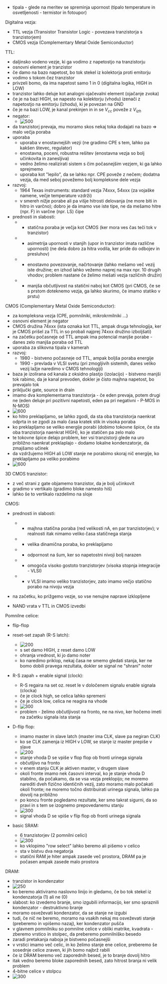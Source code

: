 - tipala - glede na meritev se spreminja upornost (tipalo temperature in osvetljenosti - termistor in fotoupor)

Digitalna vezja:
- TTL vezja (Transistor Transistor Logic - povezava tranzistorja s tranzistorjem)
- CMOS vezja (Complementary Metal Oxide Semiconductor)

TTL:
- daljinsko vodeno vezje, ki ga vodimo z napetostjo na tranzistorju
- osnovni element je tranzistor
- če damo na bazo napetost, bo tok stekel iz kolektorja proti emitorju
- vodimo s tokom čez tranzistor
- privzeli bomo, da ima napetost samo 1 in 0 (digitalna logika, HIGH in LOW)
- tranzistor lahko deluje kot analogni ojačevalni element (ojačanje zvoka)
- če je na bazi HIGH, se napesto na kolektorju (vhodu) izenači z napetostjo na emitorju (izhodu), ki je povezan na GND
- če je na bazi LOW, je kanal prekinjen in in se $V_{cc}$ poveže z $V_{izh}$
- negator:
	- ![500](../../Images2/Pasted%20image%2020241015112815.png)
- da tranzistorj prevaja, mu moramo skos nekaj toka dodajati na bazo => malo večja poraba
- uporaba
	- uporaba v enostavnejših vezji (ne gradimo CPE s tem, lahko pa kakšen števec, regulator)
	- enostavna, poceni, robustna rešitev (enostavna vezja so bolj učinkovita in zanesljiva)
	- vedno želimo realizirati sistem s čim počasnejšim vezjem, ki ga lahko sprejmemo
	- uporaba kot "lepilo", da se lahko npr. CPE poveže z nečem; dodatna vezja, da med seboj povežemo bolj kompleksne dele vezja
- razvoj:
	- 1964 Texas instruments: standard vezja 74xxx, 54xxx (za vojaške namene, večje temperature vzdrži)
	- v smereh nižje porabe ali pa višje hitrosti delovanja (ne more biti in hitro in varčno); dobro je da imamo vse iste tipe, ne da mešamo hitre (npr. F) in varčne (npr. LS) čipe
- prednosti in slabosti:
	- - statična poraba je večja kot CMOS (ker mora ves čas teči tok v tranzistor)
	- - asimetrija upornosti v stanjih (upor in tranzistor imata različne upornosti) (ne dela dobro za hitra vodila, ker pride do odbojev in presluhov)
	- + enostavno povezovanje, načrtovanje (lahko mešamo več vezij iste družine; en izhod lahko vežemo naprej na max npr. 10 drugih vhodov; problem nastane če želimo mešati vezja različnih družin)
	- + manjša občutljivost na statični naboj kot CMOS (pri CMOS, če se s prstom doteknemo vezja, ga lahko skurimo, če imamo statiko v prstu)

CMOS (Complementary Metal Oxide Semiconductor):
- za kompleksna vezja (CPE, pomnilniki, mikrokrmilniki ...)
- osnovni element je negator
- CMOS družina 74xxx (ista oznaka kot TTL, ampak druga tehnologija, ker je CMOS prišel za TTL in so probali najprej 74xxx družino izboljšati)
- na začetku počasneje od TTL ampak ima potencial manjše porabe - danes zelo manjša poraba od TTL
- uporaba za slikovna tipala v kamerah
- razvoj:
	- 1980 - bistveno počasneje od TTL, ampak boljša poraba energije
	- 1990 - prevlada v VLSI svetu (pri zmogljivih sistemih, danes veliko vezij lažje naredimo v CMOS tehnologiji)
- baza je izolirana od kanala z oksidno plastjo (izolacijo) - bistveno manjši tok rabimo, da je kanal prevoden, dokler je čisto majhna napetost, bo prevajalo tok
- priključki gate, source in drain
- imamo dva komplementarna tranzistorja - če eden prevaja, potem drugi ne (eden deluje pri pozitivni napetosti, eden pa pri negativni - P-MOS in N-MOS)
- ![600](../../Images2/Pasted%20image%2020241015115937.png)
- ko hitro preklapljamo, se lahko zgodi, da sta oba tranzistorja naenkrat odprta in se zgodi za malo časa kratek stik in visoka poraba
- ko preklapljamo se veliko energije porabi (dobimo tokovne špice, če sta oba tranzistorja naenkrat HIGH), ko je statičen pa zelo malo
- te tokovne špice delajo problem, ker vsi tranzistorji glede na uro približno naenkrat preklaplajo - dodamo lokalne kondenzatorje, da zmajšamo učinek
- da vzdržujemo HIGH ali LOW stanje ne porabimo skoraj nič energije, ko preklapljamo pa veliko porabimo
- ![600](../../Images2/Pasted%20image%2020241015122122.png)

3D CMOS tranzistor:
- z več strani z gate objamemo tranzistor, da je bolj učinkovit
- gradimo v vertikalo (gradimo bloke namesto hiš)
- lahko še to vertikalo razdelimo na sloje

CMOS:
- prednosti in slabosti:
	- + majhna statična poraba (red velikosti nA, en par tranzistorjev); v realnosti itak nimamo veliko časa statičnega stanja
	- - velika dinamična poraba, ko preklapljamo
	- + odpornost na šum, ker so napetostni nivoji bolj narazen
	- + omogoča visoko gostoto tranzistorjev (visoka stopnja integracije - VLSI)
	- - v VLSI imamo veliko tranzistorjev, zato imamo večjo statično porabo na nivoju vezja
- na začetku, ko prižgemo vezje, so vse nenujne naprave izklopljene

- NAND vrata v TTL in CMOS izvedbi

Pomnilne celice:
- flip-flop
- reset-set zapah (R-S latch):
	- ![200](../../Images2/Pasted%20image%2020241015123824.png)
	- s set damo HIGH, z reset damo LOW
	- ohranja vrednost, ki jo damo noter
	- ko naredimo priklop, nekaj časa ne smemo gledati stanja, ker ne bomo dobili pravega rezultata, dokler se signal ne "shrani" noter
- R-S zapah + enable signal (clock):
	- R-S regaira na set oz. reset le v določenem signalu enable signala (clocka)
	- če je clock high, se celica lahko spremeni
	- če je clock low, celica ne reagira na vhode
	- ![300](../../Images2/Pasted%20image%2020241015124243.png)
	- problem - želimo občutljivost na fronto, ne na nivo, ker hočemo imeti na začetku signala ista stanja
- D-flip flop:
	- imamo master in slave latch (master ima CLK, slave pa negiran CLK)
	- ko se CLK zamenja iz HIGH v LOW, se stanje iz master prepiše v slave
	- ![200](../../Images2/Pasted%20image%2020241015124911.png)
	- stanje vhoda D se vpiše v flop flop ob fronti urinega signala
	- občutljivo na fronto
	- v enem stanju CLK je aktiven master, v drugem slave
	- okoli fronte imamo nek časovni interval, ko je stanje vhoda D stabilno, da počakamo, da se vsa vezja preklopijo; ne moremo narediti dveh fizično identičnih vezij, zato moramo malo počakati okoli fronte; ne moremo točno distribuirati urinega signala, lahko pa dovolj na približno
	- po koncu fronte pogledamo rezultate, ker smo takrat sigurni, da so pravi in s tem se izognemo prepovedanemu stanju
	- ![300](../../Images2/Pasted%20image%2020241015125039.png)
	- signal vhoda D se vpiše v flip flop ob fronti urinega signala


- basic SRAM:
	- 6 tranzistorjev (2 pomnilni celici)
	- ![300](../../Images2/Pasted%20image%2020241022103215.png)
	- ko vklopimo "row select" lahko beremo ali pišemo v celico
	- sta v bistvu dva negatorja
	- statični RAM je hiter ampak zasede več prostora, DRAM pa je počasen ampak zasede malo prostora

DRAM:
- tranzistor in kondenzator
- ![250](../../Images2/Pasted%20image%2020241022103401.png)
- ko beremo aktiviramo naslovno linijo in gledamo, če bo tok stekel iz kondenzatorja (1) ali ne (0)
- slabost: ko izvedemo branje, smo izgubili informacijo, ker smo spraznili kondenzator - destruktivno branje
- moramo osveževati kondenzator, da se stanje ne izgubi
- tudi, če nič ne beremo, moramo na vsakih nekaj ms osveževati stanje (preberemo in vpišemo nazaj), ker kondenzator pušča
- v glavnem pomnilniku so pomnilne celice v obliki matrike, kvadrata - zberemo vrstico in stolpec, da preberemo pomnilniško besedo
- zaradi pretakanja naboja je bistveno počasnejši
- v vrstici imamo več celic, in ko želimo stanje ene celice, preberemo še sosednje celice zraven, ki jih bomo najbrž rabili
- če iz DRAM beremo več zaporednih besed, je to branje dovolj hitro
- itak vedno beremo bloke zaporednih besed, zato hitrost branja ni velik problem
- 4-bitne celice v stolpcu
- ![300](../../Images2/Pasted%20image%2020241022104234.png)
